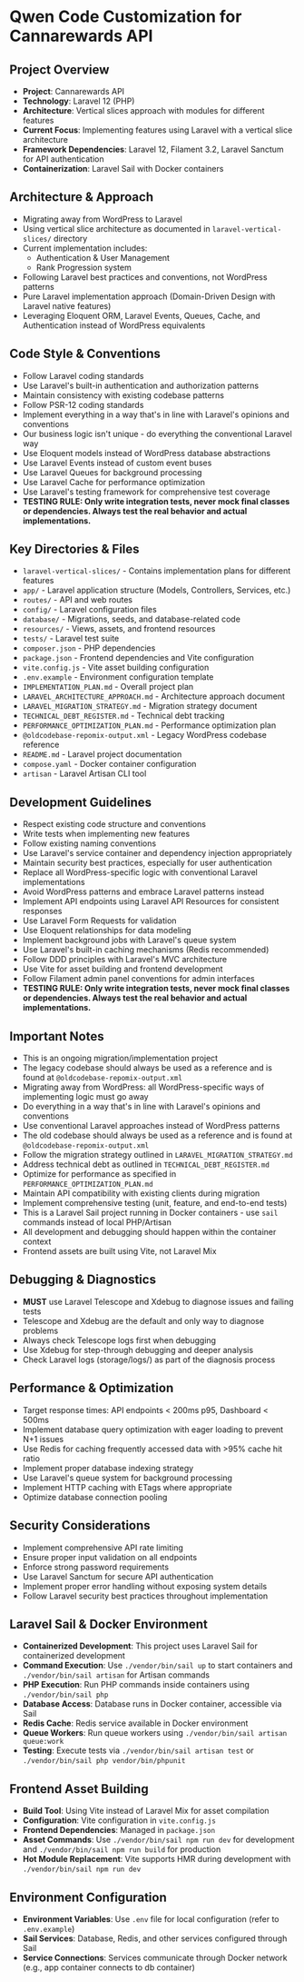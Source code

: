 # Qwen Code Customization for Cannarewards API

## Project Overview
- **Project**: Cannarewards API
- **Technology**: Laravel 12 (PHP)
- **Architecture**: Vertical slices approach with modules for different features
- **Current Focus**: Implementing features using Laravel with a vertical slice architecture
- **Framework Dependencies**: Laravel 12, Filament 3.2, Laravel Sanctum for API authentication
- **Containerization**: Laravel Sail with Docker containers

## Architecture & Approach
- Migrating away from WordPress to Laravel
- Using vertical slice architecture as documented in `laravel-vertical-slices/` directory
- Current implementation includes:
  - Authentication & User Management
  - Rank Progression system
- Following Laravel best practices and conventions, not WordPress patterns
- Pure Laravel implementation approach (Domain-Driven Design with Laravel native features)
- Leveraging Eloquent ORM, Laravel Events, Queues, Cache, and Authentication instead of WordPress equivalents

## Code Style & Conventions
- Follow Laravel coding standards
- Use Laravel's built-in authentication and authorization patterns
- Maintain consistency with existing codebase patterns
- Follow PSR-12 coding standards
- Implement everything in a way that's in line with Laravel's opinions and conventions
- Our business logic isn't unique - do everything the conventional Laravel way
- Use Eloquent models instead of WordPress database abstractions
- Use Laravel Events instead of custom event buses
- Use Laravel Queues for background processing
- Use Laravel Cache for performance optimization
- Use Laravel's testing framework for comprehensive test coverage
- **TESTING RULE: Only write integration tests, never mock final classes or dependencies. Always test the real behavior and actual implementations.**

## Key Directories & Files
- `laravel-vertical-slices/` - Contains implementation plans for different features
- `app/` - Laravel application structure (Models, Controllers, Services, etc.)
- `routes/` - API and web routes
- `config/` - Laravel configuration files
- `database/` - Migrations, seeds, and database-related code
- `resources/` - Views, assets, and frontend resources
- `tests/` - Laravel test suite
- `composer.json` - PHP dependencies
- `package.json` - Frontend dependencies and Vite configuration
- `vite.config.js` - Vite asset building configuration
- `.env.example` - Environment configuration template
- `IMPLEMENTATION_PLAN.md` - Overall project plan
- `LARAVEL_ARCHITECTURE_APPROACH.md` - Architecture approach document
- `LARAVEL_MIGRATION_STRATEGY.md` - Migration strategy document
- `TECHNICAL_DEBT_REGISTER.md` - Technical debt tracking
- `PERFORMANCE_OPTIMIZATION_PLAN.md` - Performance optimization plan
- `@oldcodebase-repomix-output.xml` - Legacy WordPress codebase reference
- `README.md` - Laravel project documentation
- `compose.yaml` - Docker container configuration
- `artisan` - Laravel Artisan CLI tool

## Development Guidelines
- Respect existing code structure and conventions
- Write tests when implementing new features
- Follow existing naming conventions
- Use Laravel's service container and dependency injection appropriately
- Maintain security best practices, especially for user authentication
- Replace all WordPress-specific logic with conventional Laravel implementations
- Avoid WordPress patterns and embrace Laravel patterns instead
- Implement API endpoints using Laravel API Resources for consistent responses
- Use Laravel Form Requests for validation
- Use Eloquent relationships for data modeling
- Implement background jobs with Laravel's queue system
- Use Laravel's built-in caching mechanisms (Redis recommended)
- Follow DDD principles with Laravel's MVC architecture
- Use Vite for asset building and frontend development
- Follow Filament admin panel conventions for admin interfaces
- **TESTING RULE: Only write integration tests, never mock final classes or dependencies. Always test the real behavior and actual implementations.**

## Important Notes
- This is an ongoing migration/implementation project
- The legacy codebase should always be used as a reference and is found at `@oldcodebase-repomix-output.xml`
- Migrating away from WordPress: all WordPress-specific ways of implementing logic must go away
- Do everything in a way that's in line with Laravel's opinions and conventions
- Use conventional Laravel approaches instead of WordPress patterns
- The old codebase should always be used as a reference and is found at `@oldcodebase-repomix-output.xml`
- Follow the migration strategy outlined in `LARAVEL_MIGRATION_STRATEGY.md`
- Address technical debt as outlined in `TECHNICAL_DEBT_REGISTER.md`
- Optimize for performance as specified in `PERFORMANCE_OPTIMIZATION_PLAN.md`
- Maintain API compatibility with existing clients during migration
- Implement comprehensive testing (unit, feature, and end-to-end tests)
- This is a Laravel Sail project running in Docker containers - use `sail` commands instead of local PHP/Artisan
- All development and debugging should happen within the container context
- Frontend assets are built using Vite, not Laravel Mix

## Debugging & Diagnostics
- **MUST** use Laravel Telescope and Xdebug to diagnose issues and failing tests
- Telescope and Xdebug are the default and only way to diagnose problems
- Always check Telescope logs first when debugging
- Use Xdebug for step-through debugging and deeper analysis
- Check Laravel logs (storage/logs/) as part of the diagnosis process

## Performance & Optimization
- Target response times: API endpoints < 200ms p95, Dashboard < 500ms
- Implement database query optimization with eager loading to prevent N+1 issues
- Use Redis for caching frequently accessed data with >95% cache hit ratio
- Implement proper database indexing strategy
- Use Laravel's queue system for background processing
- Implement HTTP caching with ETags where appropriate
- Optimize database connection pooling

## Security Considerations
- Implement comprehensive API rate limiting
- Ensure proper input validation on all endpoints
- Enforce strong password requirements
- Use Laravel Sanctum for secure API authentication
- Implement proper error handling without exposing system details
- Follow Laravel security best practices throughout implementation

## Laravel Sail & Docker Environment
- **Containerized Development**: This project uses Laravel Sail for containerized development
- **Command Execution**: Use `./vendor/bin/sail up` to start containers and `./vendor/bin/sail artisan` for Artisan commands
- **PHP Execution**: Run PHP commands inside containers using `./vendor/bin/sail php`
- **Database Access**: Database runs in Docker container, accessible via Sail
- **Redis Cache**: Redis service available in Docker environment
- **Queue Workers**: Run queue workers using `./vendor/bin/sail artisan queue:work`
- **Testing**: Execute tests via `./vendor/bin/sail artisan test` or `./vendor/bin/sail php vendor/bin/phpunit`

## Frontend Asset Building
- **Build Tool**: Using Vite instead of Laravel Mix for asset compilation
- **Configuration**: Vite configuration in `vite.config.js`
- **Frontend Dependencies**: Managed in `package.json`
- **Asset Commands**: Use `./vendor/bin/sail npm run dev` for development and `./vendor/bin/sail npm run build` for production
- **Hot Module Replacement**: Vite supports HMR during development with `./vendor/bin/sail npm run dev`

## Environment Configuration
- **Environment Variables**: Use `.env` file for local configuration (refer to `.env.example`)
- **Sail Services**: Database, Redis, and other services configured through Sail
- **Service Connections**: Services communicate through Docker network (e.g., app container connects to db container)